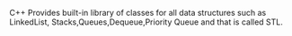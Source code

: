 C++ Provides built-in library of classes for all data structures such as LinkedList,
Stacks,Queues,Dequeue,Priority Queue and that is called STL.
